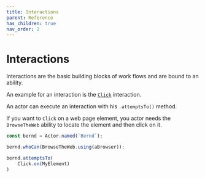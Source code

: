 ```yaml
---
title: Interactions
parent: Reference
has_children: true
nav_order: 2
---
```

# Interactions

Interactions are the basic building blocks of work flows and are bound to an ability.

An example for an interaction is the [`Click`](../reference/interactions/web/CLICK.md) interaction.

An actor can execute an interaction with his `.attemptsTo()` method.

If you want to `Click` on a web page element, you actor needs the `BrowseTheWeb` ability to locate the element and then 
click on it.

```typescript
const bernd = Actor.named(`Bernd`);

bernd.whoCan(BrowseTheWeb.using(aBrowser));

bernd.attemptsTo(
    Click.on(MyElement)
)
```